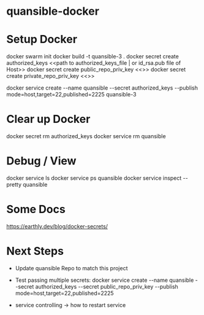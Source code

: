 # quansible-docker

# Setup Docker
docker swarm init
docker build -t quansible-3 . 
docker secret create authorized_keys <<path to authorized_keys_file | or id_rsa.pub file of Host>>
docker secret create public_repo_priv_key <<>>
docker secret create private_repo_priv_key <<>>

docker service create --name quansible --secret authorized_keys --publish mode=host,target=22,published=2225 quansible-3 

# Clear up Docker
docker secret rm authorized_keys
docker service rm quansible

# Debug / View
docker service ls
docker service ps quansible
docker service inspect --pretty quansible


# Some Docs
https://earthly.dev/blog/docker-secrets/


# Next Steps

- Update quansible Repo to match this project

- Test passing multiple secrets:
  docker service create --name quansible --secret authorized_keys --secret public_repo_priv_key --publish mode=host,target=22,published=2225
- service controlling -> how to restart service



